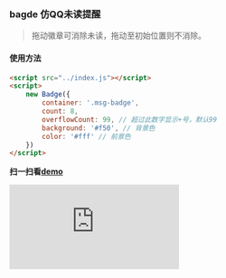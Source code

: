 ### bagde 仿QQ未读提醒
> 拖动徽章可消除未读，拖动至初始位置则不消除。

#### 使用方法
```html
<script src="../index.js"></script>
<script>
    new Badge({
        container: '.msg-badge',
        count: 8,
        overflowCount: 99, // 超过此数字显示+号，默认99
        background: '#f50', // 背景色
        color: '#fff' // 前景色
    })
</script>
```

**扫一扫看[demo](http://hingsir.com/badge/samples/browser.html)**

![二维码](http://qr.liantu.com/api.php?w=256&m=10&bg=f7f7f7&text=hhttp://hingsir.com/badge/samples/browser.html)
